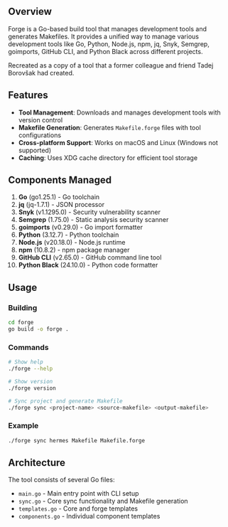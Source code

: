 ## Overview

Forge is a Go-based build tool that manages development tools and generates Makefiles. It provides a unified way to manage various development tools like Go, Python, Node.js, npm, jq, Snyk, Semgrep, goimports, GitHub CLI, and Python Black across different projects.

Recreated as a copy of a tool that a former colleague and friend Tadej Borovšak had created.

## Features

- **Tool Management**: Downloads and manages development tools with version control
- **Makefile Generation**: Generates `Makefile.forge` files with tool configurations
- **Cross-platform Support**: Works on macOS and Linux (Windows not supported)
- **Caching**: Uses XDG cache directory for efficient tool storage

## Components Managed

1. **Go** (go1.25.1) - Go toolchain
2. **jq** (jq-1.7.1) - JSON processor
3. **Snyk** (v1.1295.0) - Security vulnerability scanner
4. **Semgrep** (1.75.0) - Static analysis security scanner
5. **goimports** (v0.29.0) - Go import formatter
6. **Python** (3.12.7) - Python toolchain
7. **Node.js** (v20.18.0) - Node.js runtime
8. **npm** (10.8.2) - npm package manager
9. **GitHub CLI** (v2.65.0) - GitHub command line tool
10. **Python Black** (24.10.0) - Python code formatter

## Usage

### Building

```bash
cd forge
go build -o forge .
```

### Commands

```bash
# Show help
./forge --help

# Show version
./forge version

# Sync project and generate Makefile
./forge sync <project-name> <source-makefile> <output-makefile>
```

### Example

```bash
./forge sync hermes Makefile Makefile.forge
```

## Architecture

The tool consists of several Go files:

- `main.go` - Main entry point with CLI setup
- `sync.go` - Core sync functionality and Makefile generation
- `templates.go` - Core and forge templates
- `components.go` - Individual component templates
